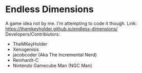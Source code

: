 # Endless Dimensions
A game idea not by me. I'm attempting to code it though. Link: https://themkeyholder.github.io/endless-dimensions/
Developers/Contribiutors:
- TheMKeyHolder
- Xenogenisis
- jacobcoder (Aka The Incremental Nerd)
- Reinhardt-C
- Nintendo Gamecube Man (NGC Man)
